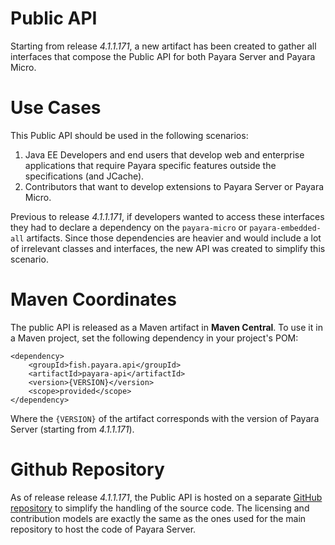 # Public API

Starting from release _4.1.1.171_, a new artifact has been created to gather all interfaces that compose the Public API for both Payara Server and Payara Micro.

# Use Cases

This Public API should be used in the following scenarios:

1. Java EE Developers and end users that develop web and enterprise applications that require Payara specific features outside the specifications \(and JCache\). 
2. Contributors that want to develop extensions to Payara Server or Payara Micro.

Previous to release _4.1.1.171_, if developers wanted to access these interfaces they had to declare a dependency on the `payara-micro` or `payara-embedded-all` artifacts. Since those dependencies are heavier and would include a lot of irrelevant classes and interfaces, the new API was created to simplify this scenario.

# Maven Coordinates

The public API is released as a Maven artifact in **Maven Central**. To use it in a Maven project, set the following dependency in your project's POM:

```
<dependency>
    <groupId>fish.payara.api</groupId>
    <artifactId>payara-api</artifactId>
    <version>{VERSION}</version>
    <scope>provided</scope>
</dependency>
```

Where the `{VERSION}` of the artifact corresponds with the version of Payara Server \(starting from _4.1.1.171_\).

# Github Repository

As of release release _4.1.1.171_, the Public API is hosted on a separate [GitHub repository](https://github.com/payara/Payara-API) to simplify the handling of the source code. The licensing and contribution models are exactly the same as the ones used for the main repository to host the code of Payara Server.

